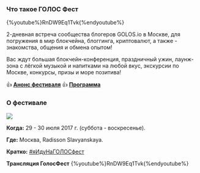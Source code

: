 ### Что такое ГОЛОС Фест
{%youtube%}RnDW9Eq1Tvk{%endyoutube%}

2-дневная встреча сообщества блогеров GOLOS.io в Москве, для погружения в мир блокчейна, блоггинга, криптовалют, а также - знакомства, общения и обмена опытом! 

Вас ждут большая блокчейн-конференция, праздничный ужин, лаунж-зона с лёгкой музыкой и напитками на любой вкус, экскурсии по Москве, конкурсы, призы и море позитива!

👍 **[Анонс фестиваля](https://golos.io/golos/@golosevents/yaidunagolosfest-or-ceny-spikery-volontyory-besplatnyi-bilet)**
👍 **[Программа](https://golos.io/ru--yaidunagolosfest/@golosevents/zavtra-29-iyulya-yaidunagolosfest-finalnyi-post-raspisanie-programma-utochneniya)**

### О фестивале
![](https://imgp.golos.io/0x0/https://s5.postimg.org/t1oy0n0gn/Screenshot_2017-07-04_5.12.26.jpg)

**Когда:** 29 - 30 июля 2017 г. (суббота - воскресенье).

**Где:** Москва, Radisson Slavyanskaya.

**Кратко:** [#яИдуНаГОЛОСфест](https://golos.io/trending/ru--yaidunagolosfest)

**Трансляция ГолосФест**
{%youtube%}RnDW9Eq1Tvk{%endyoutube%}


